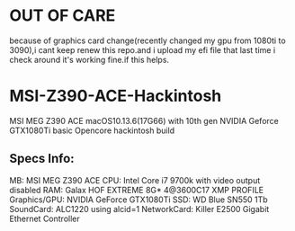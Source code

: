 # OUT OF CARE
because of graphics card change(recently changed my gpu from 1080ti to 3090),i cant keep renew this repo.and i upload my efi file that last time i check around it's working fine.if this helps.

# MSI-Z390-ACE-Hackintosh
MSI MEG Z390 ACE macOS10.13.6(17G66) with 10th gen NVIDIA Geforce GTX1080Ti basic Opencore hackintosh build 

## Specs Info: 
MB: MSI MEG Z390 ACE
CPU:  Intel Core i7 9700k with video output disabled
RAM:  Galax HOF EXTREME 8G* 4@3600C17 XMP PROFILE
Graphics/GPU: NVIDIA GeForce GTX1080Ti
SSD:  WD Blue SN550 1Tb
SoundCard:  ALC1220 using alcid=1
NetworkCard:  Killer E2500 Gigabit Ethernet Controller
